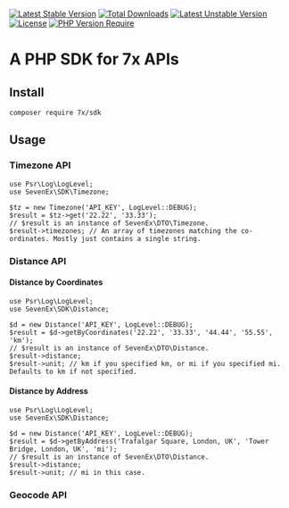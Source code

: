 [![Latest Stable Version](http://poser.pugx.org/7x/sdk/v)](https://packagist.org/packages/7x/sdk) [![Total Downloads](http://poser.pugx.org/7x/sdk/downloads)](https://packagist.org/packages/7x/sdk) [![Latest Unstable Version](http://poser.pugx.org/7x/sdk/v/unstable)](https://packagist.org/packages/7x/sdk) [![License](http://poser.pugx.org/7x/sdk/license)](https://packagist.org/packages/7x/sdk) [![PHP Version Require](http://poser.pugx.org/7x/sdk/require/php)](https://packagist.org/packages/7x/sdk)
# A PHP SDK for 7x APIs

## Install

```
composer require 7x/sdk
```

## Usage

### Timezone API

```
use Psr\Log\LogLevel;
use SevenEx\SDK\Timezone;

$tz = new Timezone('API_KEY', LogLevel::DEBUG);
$result = $tz->get('22.22', '33.33');
// $result is an instance of SevenEx\DTO\Timezone.
$result->timezones; // An array of timezones matching the co-ordinates. Mostly just contains a single string.
```

### Distance API

#### Distance by Coordinates
```
use Psr\Log\LogLevel;
use SevenEx\SDK\Distance;

$d = new Distance('API_KEY', LogLevel::DEBUG);
$result = $d->getByCoordinates('22.22', '33.33', '44.44', '55.55', 'km');
// $result is an instance of SevenEx\DTO\Distance.
$result->distance;
$result->unit; // km if you specified km, or mi if you specified mi. Defaults to km if not specified.
```

#### Distance by Address
```
use Psr\Log\LogLevel;
use SevenEx\SDK\Distance;

$d = new Distance('API_KEY', LogLevel::DEBUG);
$result = $d->getByAddress('Trafalgar Square, London, UK', 'Tower Bridge, London, UK', 'mi');
// $result is an instance of SevenEx\DTO\Distance.
$result->distance;
$result->unit; // mi in this case.
```

### Geocode API